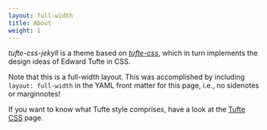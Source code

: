 ```yaml
---
layout: full-width
title: About
weight: 1
---
```


*tufte-css-jekyll* is a theme based on [*tufte-css*](https://github.com/edwardtufte/tufte-css), which in turn implements the design ideas of Edward Tufte in CSS.

Note that this is a full-width layout. This was accomplished by including ```layout: full-width``` in the YAML front matter for this page, i.e., no sidenotes or marginnotes! 

If you want to know what Tufte style comprises, have a look at the [Tufte CSS](./page/) page.